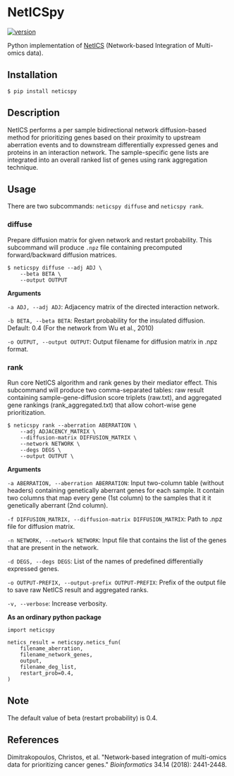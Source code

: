 # NetICSpy
[![version](https://img.shields.io/pypi/v/neticspy.svg)](https://pypi.org/project/neticspy)

Python implementation of [NetICS](https://doi.org/10.1093/bioinformatics/bty148) (Network-based Integration of Multi-omics data).

## Installation
```shell
$ pip install neticspy
```

## Description
NetICS performs a per sample bidirectional network diffusion-based method for prioritizing genes based on their proximity to upstream aberration events and to downstream differentially expressed genes and proteins in an interaction network.
The sample-specific gene lists are integrated into an overall ranked list of genes using rank aggregation technique.

## Usage
There are two subcommands: `neticspy diffuse` and `neticspy rank`.

### diffuse
Prepare diffusion matrix for given network and restart probability. This subcommand will produce `.npz` file containing precomputed forward/backward diffusion matrices.

```
$ neticspy diffuse --adj ADJ \
    --beta BETA \
    --output OUTPUT 
```
**Arguments**

`-a ADJ, --adj ADJ`: Adjacency matrix of the directed interaction network.

`-b BETA, --beta BETA`: Restart probability for the insulated diffusion. Default: 0.4 (For the network from Wu et al., 2010)

`-o OUTPUT, --output OUTPUT`: Output filename for diffusion matrix in .npz format.

### rank
Run core NetICS algorithm and rank genes by their mediator effect. This subcommand will produce two comma-separated tables: raw result containing sample-gene-diffusion score triplets (raw.txt), and aggregated gene rankings (rank_aggregated.txt) that allow cohort-wise gene prioritization.

```
$ neticspy rank --aberration ABERRATION \
    --adj ADJACENCY_MATRIX \
    --diffusion-matrix DIFFUSION_MATRIX \
    --network NETWORK \
    --degs DEGS \
    --output OUTPUT \
```
**Arguments**

`-a ABERRATION, --aberration ABERRATION`: Input two-column table (without headers) containing genetically aberrant genes for each sample. It contain two columns that map every gene (1st column) to the samples that it it genetically aberrant (2nd column).

`-f DIFFUSION_MATRIX, --diffusion-matrix DIFFUSION_MATRIX`: Path to .npz file for diffusion matrix.

`-n NETWORK, --network NETWORK`: Input file that contains the list of the genes that are present in the network.

`-d DEGS, --degs DEGS`: List of the names of predefined differentially expressed genes.

`-o OUTPUT-PREFIX, --output-prefix OUTPUT-PREFIX`: Prefix of the output file to save raw NetICS result and aggregated ranks.

`-v, --verbose`: Increase verbosity.

**As an ordinary python package**
```
import neticspy

netics_result = neticspy.netics_fun(
    filename_aberration,
    filename_network_genes,
    output,
    filename_deg_list,
    restart_prob=0.4,
)
```

## Note
The default value of beta (restart probability) is 0.4.

## References
Dimitrakopoulos, Christos, et al. "Network-based integration of multi-omics data for prioritizing cancer genes." *Bioinformatics* 34.14 (2018): 2441-2448.

